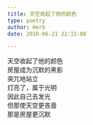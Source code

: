 ```yaml
---  
title: 天空收起了他的颜色  
type: poetry  
author: Herb  
date: 2016-06-21 22:15:08  

---  
```

天空收起了他的颜色  
房屋成为沉默的黑影  
突兀地站立  
灯亮了，属于光明  
因此自己去发光  
但那使天空更吝啬  
那是房屋更沉默
